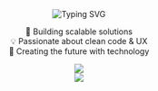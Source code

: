 <div align="center">

<img src="https://readme-typing-svg.herokuapp.com?font=Fira+Code&weight=600&size=22&duration=3000&pause=1000&color=61DAFB&center=true&vCenter=true&width=600&lines=Hi+there!+I'm+April+👋;Turning+ideas+into+code+✨;Clean+code+%26+good+design+💡;Always+learning+🚀" alt="Typing SVG" />

</div>

<div align="center">

🔭 Building scalable solutions  
💡 Passionate about clean code & UX  
🚀 Creating the future with technology  

</div>

<div align="center">

<img src="https://skillicons.dev/icons?i=js,ts,react,tailwind,firebase,git&perline=6" />

</div>

<div align="center">
  <img src="https://capsule-render.vercel.app/api?type=waving&height=120&section=footer&text=Let's%20build%20something%20amazing%20together!&fontSize=22&fontColor=10B981&color=0:61DAFB,100:1E3A8A&reversal=true&animation=blink&animationDuration=6000" />
</div>

